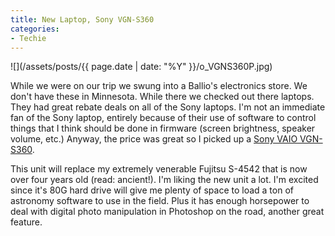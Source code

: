 ```yaml
---
title: New Laptop, Sony VGN-S360
categories:
- Techie
---
```


![](/assets/posts/{{ page.date | date: "%Y" }}/o_VGNS360P.jpg)


While we were on our trip we swung into a Ballio's electronics store. We don't have these in Minnesota. While there we checked out there laptops. They had great rebate deals on all of the Sony laptops. I'm not an immediate fan of the Sony laptop, entirely because of their use of software to control things that I think should be done in firmware (screen brightness, speaker volume, etc.) Anyway, the price was great so I picked up a [Sony VAIO VGN-S360](http://www.sonystyle.com/is-bin/INTERSHOP.enfinity/eCS/Store/en/-/USD/SY_DisplayProductInformation-Start?ProductSKU=VGNS360&Dept=computers&CategoryName=cpu_VAIONotebookComputers_SSeries#).

This unit will replace my extremely venerable Fujitsu S-4542 that is now over four years old (read: ancient!). I'm liking the new unit a lot. I'm excited since it's 80G hard drive will give me plenty of space to load a ton of astronomy software to use in the field. Plus it has enough horsepower to deal with digital photo manipulation in Photoshop on the road, another great feature.

